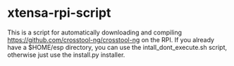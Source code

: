 # xtensa-rpi-script
This is a script for automatically downloading and compiling https://github.com/crosstool-ng/crosstool-ng on the RPI.
If you already have a $HOME/esp directory, you can use the intall_dont_execute.sh script, otherwise just use the install.py installer.
